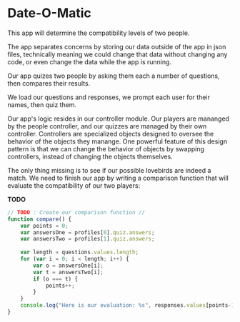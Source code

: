 Date-O-Matic
=============

This app will determine the compatibility levels of two people.

The app separates concerns by storing our data outside of the app in json files, technically meaning we could change that data without changing any code, or even change the data while the app is running.

Our app quizes two people by asking them each a number of questions, then compares their results. 

We load our questions and responses, we prompt each user for their names, then quiz them. 

Our app's logic resides in our controller module. Our players are mananged by the people controller, and our quizzes are managed by their own controller. Controllers are specialized objects designed to oversee the behavior of the objects they manange. One powerful feature of this design pattern is that we can change the behavior of objects by swapping controllers, instead of changing the objects themselves. 


The only thing missing is to see if our possible lovebirds are indeed a match. We need to finish our app by writing a comparison function that will evaluate the compatibility of our two players:

**TODO** 

```javascript
// TODO : Create our comparison function //
function compare() {
    var points = 0;
    var answersOne = profiles[0].quiz.answers;
    var answersTwo = profiles[1].quiz.answers;
    
    var length = questions.values.length;
    for (var i = 0; i < length; i++) {
        var o = answersOne[i];
        var t = answersTwo[i];
        if (o === t) {
            points++;
        }
    }
    console.log("Here is our evaluation: %s", responses.values[points-1].response);
}
```
